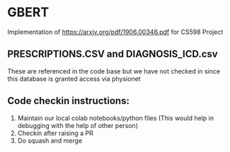 # GBERT
Implementation of https://arxiv.org/pdf/1906.00346.pdf for CS598 Project

## PRESCRIPTIONS.CSV and DIAGNOSIS_ICD.csv 
These are referenced in the code base but we have not checked in since this database is granted access via physionet

## Code checkin instructions:
1. Maintain our local colab notebooks/python files (This would help in debugging with the help of other person)
2. Checkin after raising a PR
3. Do squash and merge
